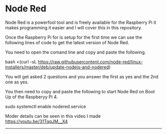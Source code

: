 # Node Red

Node Red is a powerfool tool and is freely available for the Raspberry Pi it makes programming it easier and I will cover this in this repository.

Once the Raspberry Pi for is setup for the first time we can use the following lines of code to get the latest version of Node Red.

You need to open the comand line and copy and paste the following.

bash <(curl -sL https://raw.githubusercontent.com/node-red/linux-installers/master/deb/update-nodejs-and-nodered)

You will get asked 2 questions and you answer the first as yes and the 2nd one as yes.

You then need to copy and paste the following to start Node Red on Boot Up of the Raspberyy Pi 4.

sudo systemctl enable nodered.service

Moder details can be seen in this video I made https://youtu.be/31TqqJM__X4

-----

